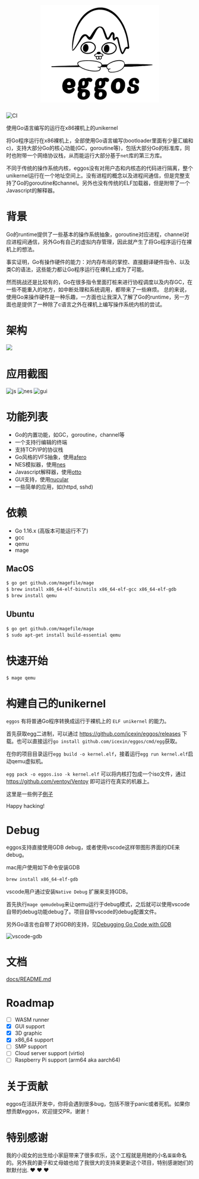 <h1 align="center">
    <img src="./assets/files/eggos.png" />
</h1

![CI](https://github.com/icexin/eggos/workflows/CI/badge.svg)

使用Go语言编写的运行在x86裸机上的unikernel

将Go程序运行在x86裸机上，全部使用Go语言编写(bootloader里面有少量汇编和c)，支持大部分Go的核心功能(GC，goroutine等)，包括大部分Go的标准库，同时也附带一个网络协议栈，从而能运行大部分基于`net`库的第三方库。

不同于传统的操作系统内核，eggos没有对用户态和内核态的代码进行隔离，整个unikernel运行在一个地址空间上。没有进程的概念以及进程间通信，但是完整支持了Go的goroutine和channel。另外也没有传统的ELF加载器，但是附带了一个Javascript的解释器。


# 背景

Go的runtime提供了一些基本的操作系统抽象，goroutine对应进程，channel对应进程间通信，另外Go有自己的虚拟内存管理，因此就产生了将Go程序运行在裸机上的想法。

事实证明，Go有操作硬件的能力：对内存布局的掌控、直接翻译硬件指令、以及类C的语法，这些能力都让Go程序运行在裸机上成为了可能。

然而挑战还是比较有的，Go在很多指令里面打桩来进行协程调度以及内存GC，在一些不能重入的地方，如中断处理和系统调用，都带来了一些麻烦。 总的来说，使用Go来操作硬件是一种乐趣，一方面也让我深入了解了Go的runtime，另一方面也是提供了一种除了c语言之外在裸机上编写操作系统内核的尝试。


# 架构

<img src="https://i.imgur.com/gnq4m9h.png" width="700" />

# 应用截图

![js](https://i.imgur.com/Canhd8D.gif)
![nes](https://i.imgur.com/WugXcTk.gif)
![gui](https://i.imgur.com/jILuMMk.png)



# 功能列表

- Go的内置功能，如GC，goroutine，channel等
- 一个支持行编辑的终端
- 支持TCP/IP的协议栈
- Go风格的VFS抽象，使用[afero](https://github.com/spf13/afero)
- NES模拟器，使用[nes](https://github.com/fogleman/nes)
- Javascript解释器，使用[otto](https://github.com/robertkrimen/otto)
- GUI支持，使用[nucular](https://github.com/aarzilli/nucular)
- 一些简单的应用，如(httpd, sshd)


# 依赖

- Go 1.16.x (高版本可能运行不了)
- gcc
- qemu
- mage

## MacOS

``` bash
$ go get github.com/magefile/mage
$ brew install x86_64-elf-binutils x86_64-elf-gcc x86_64-elf-gdb
$ brew install qemu
```

## Ubuntu

``` bash
$ go get github.com/magefile/mage
$ sudo apt-get install build-essential qemu
```

# 快速开始

``` bash
$ mage qemu
```

# 构建自己的unikernel

`eggos` 有将普通Go程序转换成运行于裸机上的 `ELF unikernel` 的能力。

首先获取egg二进制，可以通过 https://github.com/icexin/eggos/releases 下载。也可以直接运行`go install github.com/icexin/eggos/cmd/egg`获取。

在你的项目目录运行`egg build -o kernel.elf`，接着运行`egg run kernel.elf`启动qemu虚拟机。


`egg pack -o eggos.iso -k kernel.elf` 可以将内核打包成一个iso文件，通过 https://github.com/ventoy/Ventoy 即可运行在真实的机器上。

这里是一些例子[例子](./app/examples)

Happy hacking!

# Debug

eggos支持直接使用GDB debug，或者使用vscode这样带图形界面的IDE来debug。

mac用户使用如下命令安装GDB

``` bash
brew install x86_64-elf-gdb
```

vscode用户通过安装`Native Debug` 扩展来支持GDB。

首先执行`mage qemudebug`来让qemu运行于debug模式，之后就可以使用vscode自带的debug功能debug了。项目自带vscode的debug配置文件。

另外Go语言也自带了对GDB的支持，见[Debugging Go Code with GDB](https://golang.org/doc/gdb)

![vscode-gdb](https://i.imgur.com/KIg6l5A.png)


# 文档

[docs/README.md](docs/README.md)

# Roadmap

- [ ] WASM runner
- [x] GUI support
- [x] 3D graphic
- [x] x86_64 support
- [ ] SMP support
- [ ] Cloud server support (virtio)
- [ ] Raspberry Pi support (arm64 aka aarch64)

# 关于贡献

eggos在活跃开发中，你将会遇到很多bug，包括不限于panic或者死机。如果你想贡献eggos，欢迎提交PR，谢谢！


# 特别感谢

我的小闺女的出生给小家庭带来了很多欢乐，这个工程就是用她的小名`蛋蛋`命名的。另外我的妻子和丈母娘也给了我很大的支持来更新这个项目，特别感谢她们的默默付出. :heart: :heart: :heart:
